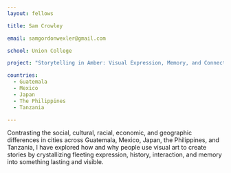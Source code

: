 ```yaml
---
layout: fellows

title: Sam Crowley

email: samgordonwexler@gmail.com

school: Union College

project: "Storytelling in Amber: Visual Expression, Memory, and Connection"

countries:
  - Guatemala
  - Mexico
  - Japan
  - The Philippines
  - Tanzania

---
```


Contrasting the social, cultural, racial, economic, and geographic differences in cities across Guatemala, Mexico, Japan, the Philippines, and Tanzania, I have explored how and why people use visual art to create stories by crystallizing fleeting expression, history, interaction, and memory into something lasting and visible.
